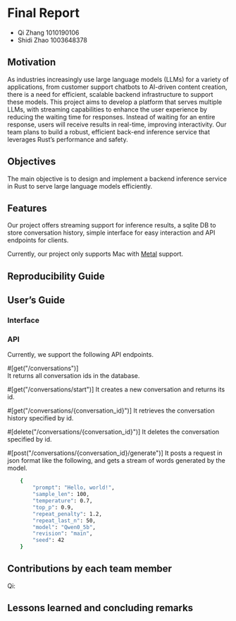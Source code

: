 # Final Report

* Qi Zhang 1010190106
* Shidi Zhao 1003648378

## Motivation
As industries increasingly use large language models (LLMs) for a variety of applications, from customer support chatbots to AI-driven content creation, there is a need for efficient, scalable backend infrastructure to support these models. This project aims to develop a platform that serves multiple LLMs, with streaming capabilities to enhance the user experience by reducing the waiting time for responses. Instead of waiting for an entire response, users will receive results in real-time, improving interactivity. Our team plans to build a robust, efficient back-end inference service that leverages Rust’s performance and safety.


## Objectives
The main objective is to design and implement a backend inference service in Rust to serve large language models efficiently.


## Features
Our project offers streaming support for inference results, a sqlite DB to store conversation history, simple interface for easy interaction and API endpoints for clients.

Currently, our project only supports Mac with [Metal](https://support.apple.com/en-ca/102894) support.




## Reproducibility Guide





## User’s Guide
### Interface


### API
Currently, we support the following API endpoints.

#[get("/conversations")]      
It returns all conversation ids in the database.

#[get("/conversations/start")]
It creates a new conversation and returns its id.

#[get("/conversations/{conversation_id}")]
It retrieves the conversation history specified by id.

#[delete("/conversations/{conversation_id}")]
It deletes the conversation specified by id.

#[post("/conversations/{conversation_id}/generate")]
It posts a request in json format like the following, and gets a stream of words generated by the model.

```bash
    {
        "prompt": "Hello, world!",
        "sample_len": 100,
        "temperature": 0.7,
        "top_p": 0.9,
        "repeat_penalty": 1.2,
        "repeat_last_n": 50,
        "model": "Qwen0_5b",
        "revision": "main",
        "seed": 42
    }
```





## Contributions by each team member
Qi: 


## Lessons learned and concluding remarks